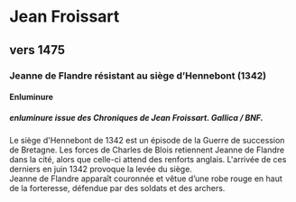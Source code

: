 # Jean Froissart

## vers 1475

### Jeanne de Flandre résistant au siège d’Hennebont (1342)

#### Enluminure

##### enluminure issue des Chroniques de Jean Froissart. Gallica / BNF.

Le siège d'Hennebont de 1342 est un épisode de la Guerre de succession de Bretagne. Les forces de Charles de Blois retiennent Jeanne de Flandre dans la cité, alors que celle-ci attend des renforts anglais. L'arrivée de ces derniers en juin 1342 provoque la levée du siège.  
Jeanne de Flandre apparaît couronnée et vêtue d’une robe rouge en haut de la forteresse, défendue par des soldats et des archers.